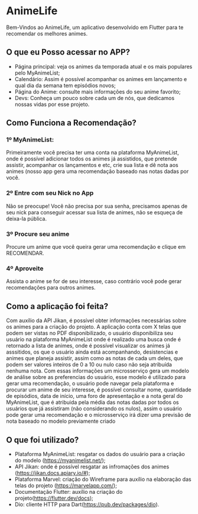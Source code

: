 # AnimeLife

Bem-Vindos ao AnimeLife, um aplicativo desenvolvido em Flutter para te recomendar os melhores animes.

## O que eu Posso acessar no APP?

- Página principal: veja os animes da temporada atual e os mais populares pelo MyAnimeList;
- Calendário: Assim é possível acompanhar os animes em lançamento e qual dia da semana tem episódios novos;
- Página do Anime: consulte mais informações do seu anime favorito;
- Devs: Conheça um pouco sobre cada um de nós, que dedicamos nossas vidas por esse projeto.

## Como Funciona a Recomendação?

### 1º MyAnimeList:

Primeiramente você precisa ter uma conta na plataforma MyAnimeList, onde é possível adicionar todos os animes já assistidos, que pretende assistir, acompanhar os lançamentos e etc, crie sua lista e dê nota aos animes (nosso app gera uma recomendação baseado nas notas dadas por você.

### 2º Entre com seu Nick no App

Não se preocupe! Você não precisa por sua senha, precisamos apenas de seu nick para conseguir acessar sua lista de animes, não se esqueça de deixa-la pública.

### 3º Procure seu anime

Procure um anime que você queira gerar uma recomendação e clique em RECOMENDAR.

### 4º Aproveite

Assista o anime se for de seu interesse, caso contrário você pode gerar recomendações para outros animes.

## Como a aplicação foi feita?

Com auxílio da API Jikan, é possível obter informações necessárias sobre os animes para a criação do projeto. A aplicação conta com X telas que podem ser vistas no PDF disponibilizado, o usuário disponibiliza seu usuário na plataforma MyAnimeList onde é realizado uma busca onde é retornado a lista de animes, onde é possível visualizar os animes já asssitidos, os que o usuário ainda está acompanhando, desistencias e animes que planeja assistir, assim como as notas de cada um deles, que podem ser valores inteiros de 0 a 10 ou nulo caso não seja atribuída nenhuma nota.
Com essas informações um microsserviço gera um modelo de análise sobre as preferencias do usuário, esse modelo é utilizado para gerar uma recomendação, o usuário pode navegar pela plataforma e procurar um anime de seu interesse, é possível consultar nome, quantidade de episódios, data de início, uma foro de apresentação e a nota geral do MyAnimeList, que é atribuida pela média das notas dadas por todos os usuários que já assistiram (não considerando os nulos), assim o usuário pode gerar uma recomendação e o microsserviço irá dizer uma previsão de nota baseado no modelo previamente criado

## O que foi utilizado?

- Plataforma MyAnimeList: resgatar os dados do usuário para a criação do modelo (https://myanimelist.net/);
- API Jikan: onde é possível resgatar as infromações dos animes (https://jikan.docs.apiary.io/#);
- Plataforma Marvel: criação do Wireframe para auxílio na elaboração das telas do projeto (https://marvelapp.com/);
- Documentação Flutter: auxílio na criação do projeto(https://flutter.dev/docs);
- Dio: cliente HTTP para Dart(https://pub.dev/packages/dio).



